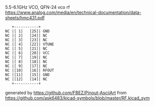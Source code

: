 5.5-6.1GHz VCO, QFN-24
vco rf
https://www.analog.com/media/en/technical-documentation/data-sheets/hmc431.pdf


	   +-----------+
	NC |[ 1]   [25]| GND
	NC |[ 2]   [24]| NC
	NC |[ 3]   [23]| NC
	NC |[ 4]   [22]| VTUNE
	NC |[ 5]   [21]| NC
	NC |[ 6]   [20]| VCC
	NC |[ 7]   [19]| NC
	NC |[ 8]   [18]| NC
	NC |[ 9]   [17]| NC
	NC |[10]   [16]| RFOUT
	NC |[11]   [15]| GND
	NC |[12]   [14]| NC
	   +-----------+


generated by https://github.com/FBEZ/Pinout-AsciiArt from https://github.com/ask6483/kicad-symbols/blob/master/RF.kicad_sym